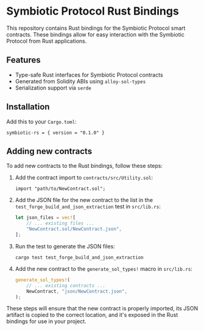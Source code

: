 # Symbiotic Protocol Rust Bindings

This repository contains Rust bindings for the Symbiotic Protocol smart contracts. These bindings allow for easy interaction with the Symbiotic Protocol from Rust applications.

## Features

- Type-safe Rust interfaces for Symbiotic Protocol contracts
- Generated from Solidity ABIs using `alloy-sol-types`
- Serialization support via `serde`

## Installation

Add this to your `Cargo.toml`:
```
symbiotic-rs = { version = "0.1.0" }
```

## Adding new contracts

To add new contracts to the Rust bindings, follow these steps:

1. Add the contract import to `contracts/src/Utility.sol`:
   ```solidity
   import "path/to/NewContract.sol";
   ```

2. Add the JSON file for the new contract to the list in the `test_forge_build_and_json_extraction` test in `src/lib.rs`:
   ```rust
   let json_files = vec![
       // ... existing files ...
       "NewContract.sol/NewContract.json",
   ];
   ```

3. Run the test to generate the JSON files:
   ```
   cargo test test_forge_build_and_json_extraction
   ```

4. Add the new contract to the `generate_sol_types!` macro in `src/lib.rs`:
   ```rust
   generate_sol_types!(
       // ... existing contracts ...
       NewContract, "json/NewContract.json",
   );
   ```

These steps will ensure that the new contract is properly imported, its JSON artifact is copied to the correct location, and it's exposed in the Rust bindings for use in your project.



